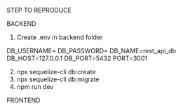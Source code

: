 STEP TO REPRODUCE

BACKEND

1. Create .env in backend folder

DB_USERNAME=
DB_PASSWORD=
DB_NAME=rest_api_db
DB_HOST=127.0.0.1
DB_PORT=5432
PORT=3001

2. npx sequelize-cli db:create
3. npx sequelize-cli db:migrate
4. npm run dev

FRONTEND
